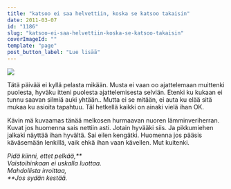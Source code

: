 ```yaml
---
title: "katsoo ei saa helvettiin, koska se katsoo takaisin"
date: 2011-03-07
id: "1186"
slug: "katsoo-ei-saa-helvettiin-koska-se-katsoo-takaisin"
coverImageId: ""
template: "page"
post_button_label: "Lue lisää"
---
```


[![](/images/IMG_3295.jpg)](https://lh3.googleusercontent.com/-ZSBaRTUAZ4w/TXVAAoALgfI/AAAAAAAAAC0/V9AK1pmfGAk/s1600/IMG_3295.jpg)

Tätä päivää ei kyllä pelasta mikään. Musta ei vaan oo ajattelemaan muittenki puolesta, hyväku itteni puolesta ajattelemisesta selviän. Etenki ku kukaan ei tunnu saavan silmiä auki yhtään.. Mutta ei se mitään, ei auta ku elää sitä mukaa ku asioita tapahtuu. Täl hetkellä kaikki on ainaki vielä ihan OK.

Kävin mä kuvaamas tänää melkosen hurmaavan nuoren lämminveriherran. Kuvat jos huomenna sais nettiin asti. Jotain hyvääki siis. Ja pikkumiehen jalkaki näyttää ihan hyvältä. Sai eilen kengätki. Huomenna jos pääsis käväsemään lenkillä, vaik ehkä ihan vaan kävellen. Mut kuitenki.

_Pidä kiinni, ettet pelkää,**  
Vaistoihinkaan ei uskalla luottaa.  
Mahdollista irroittaa,  
**Jos sydän kestää._
